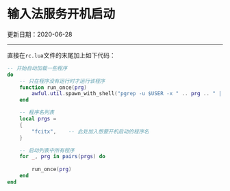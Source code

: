 # 输入法服务开机启动

更新日期：2020-06-28

-------------------

直接在`rc.lua`文件的末尾加上如下代码：

```lua
-- 开始自动加载一些程序
do
    -- 只在程序没有运行时才运行该程序
    function run_once(prg)
        awful.util.spawn_with_shell("pgrep -u $USER -x " .. prg .. " || (" .. prg .. ")")
    end

    -- 程序名列表
    local prgs =
    {
        "fcitx",    -- 此处加入想要开机启动的程序名
    }

    -- 启动列表中所有程序
    for _, prg in pairs(prgs) do
        
        run_once(prg)
    end
end
```